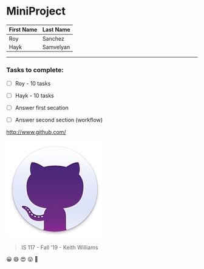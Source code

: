 # MiniProject

First Name | Last Name
------------ | -------------
Roy          | Sanchez 
Hayk         | Samvelyan
---
### Tasks to complete:
- [ ] Roy - 10 tasks
- [ ] Hayk - 10 tasks
- [ ] Answer first secation
- [ ] Answer second section (workflow)


http://www.github.com/ 

![GitHub Logo](/images/giticon.png)

> IS 117 - Fall '19 - Keith Williams

:grinning: :smile: :heart_eyes: :stuck_out_tongue: :cowboy_hat_face: